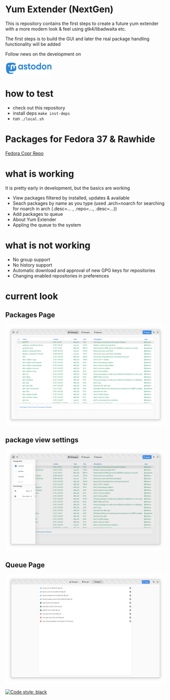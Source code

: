 # Yum Extender (NextGen)

This is repository contains the first steps to create a future yum extender
with a more modern look & feel using gtk4/libadwaita etc.

The first steps is to build the GUI and later the real package handling functionality will be added

Follow news on the development on 

[![Mastodon](data/gfx/Mastodon-Social-150px.png)](https://fosstodon.org/@nerdytim)

# how to test

- check out this repository
- install deps `make inst-deps`
- run `./local.sh`

# Packages for Fedora 37 & Rawhide

[Fedora Copr Repo](https://copr.fedorainfracloud.org/coprs/timlau/yumex-ng/)

# what is working

It is pretty early in development, but the basics are working

- View packages filtered by installed, updates & available
- Seach packages by name as you type (used .arch=noarch for searching for noarch in arch (.desc=... , .repo=..., .desc=...))
- Add packages to queue
- About Yum Extender
- Appling the queue to the system

# what is not working

- No group support
- No history support
- Automatic download and approval of new GPG keys for repositories
- Changing enabled repositories in preferences
 

# current look

## Packages Page
![packages](data/gfx/yumex-ng-main.png) 

## package view settings
![package settings](data/gfx/yumex-ng-package-setting.png) 

## Queue Page
![queue](data/gfx/yumex-ng-queue.png) 

[![Code style: black](https://img.shields.io/badge/code%20style-black-000000.svg)](https://github.com/psf/black)
